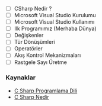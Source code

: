 - [ ] CSharp Nedir ?
- [ ] Microsoft Visual Studio Kurulumu
- [ ] Microsoft Visual Studio Kullanımı
- [ ] Ilk Programımız (Merhaba Dünya)
- [ ] Değişkenler
- [ ] Tür Dönüşümleri
- [ ] Operatörler
- [ ] Akış Kontrol Mekanizmaları
- [ ] Rastgele Sayı Üretme

### Kaynaklar
- [C Sharp Programlama Dili](https://tr.wikibooks.org/wiki/C_Sharp_Programlama_Dili)
- [C Sharp Nedir](http://www.teknokoliker.com/2011/11/c-nedir-c-temelleri-nelerdir.html)
